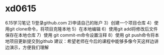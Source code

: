 # xd0615


6.15学习笔记
1)登录github.com
2)申请自己的账户
3）创建一个项目仓库
4）使用git clone命令，将项目克隆本地
5）在本地编辑
6）使用git add将修改后文件保存在本地仓库
7）使用 git commit-m命令设置注释
8）使用 git push命令将本地项目更新提交到github
建议：希望老师在今后的课程中能够多像今天这样边讲边演示，方便我们理解
